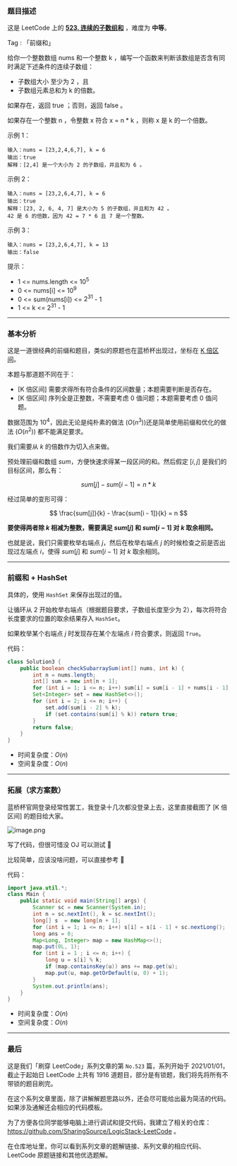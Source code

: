 ### 题目描述

这是 LeetCode 上的 **[523. 连续的子数组和](https://leetcode-cn.com/problems/continuous-subarray-sum/solution/gong-shui-san-xie-tuo-zhan-wei-qiu-fang-1juse/)** ，难度为 **中等**。

Tag : 「前缀和」




给你一个整数数组 nums 和一个整数 k ，编写一个函数来判断该数组是否含有同时满足下述条件的连续子数组：

* 子数组大小 至少为 2 ，且
* 子数组元素总和为 k 的倍数。

如果存在，返回 true ；否则，返回 false 。

如果存在一个整数 n ，令整数 x 符合 x = n * k ，则称 x 是 k 的一个倍数。

示例 1：
```
输入：nums = [23,2,4,6,7], k = 6
输出：true
解释：[2,4] 是一个大小为 2 的子数组，并且和为 6 。
```
示例 2：
```
输入：nums = [23,2,6,4,7], k = 6
输出：true
解释：[23, 2, 6, 4, 7] 是大小为 5 的子数组，并且和为 42 。 
42 是 6 的倍数，因为 42 = 7 * 6 且 7 是一个整数。
```
示例 3：
```
输入：nums = [23,2,6,4,7], k = 13
输出：false
```

提示：
* 1 <= nums.length <= $10^5$
* 0 <= nums[i] <= $10^9$
* 0 <= sum(nums[i]) <= $2^{31}$ - 1
* 1 <= k <= $2^{31}$ - 1

---

### 基本分析

这是一道很经典的前缀和题目，类似的原题也在蓝桥杯出现过，坐标在 [K 倍区间](http://lx.lanqiao.cn/problem.page?gpid=T444)。

本题与那道题不同在于：

* [K 倍区间] 需要求得所有符合条件的区间数量；本题需要判断是否存在。
* [K 倍区间] 序列全是正整数，不需要考虑 $0$ 值问题；本题需要考虑 $0$ 值问题。

数据范围为 $10^4$，因此无论是纯朴素的做法 ($O(n^3)$)还是简单使用前缀和优化的做法 ($O(n^2)$) 都不能满足要求。

我们需要从 $k$ 的倍数作为切入点来做。

预处理前缀和数组 $sum$，方便快速求得某一段区间的和。然后假定 $[i, j]$ 是我们的目标区间，那么有：

$$
sum[j] - sum[i - 1] = n * k
$$

经过简单的变形可得：

$$
\frac{sum[j]}{k} - \frac{sum[i - 1]}{k} = n
$$

**要使得两者除 $k$ 相减为整数，需要满足 $sum[j]$ 和 $sum[i - 1]$ 对 $k$ 取余相同。**

也就是说，我们只需要枚举右端点 $j$，然后在枚举右端点 $j$ 的时候检查之前是否出现过左端点 $i$，使得 $sum[j]$ 和 $sum[i - 1]$ 对 $k$ 取余相同。

---

### 前缀和 + HashSet

具体的，使用 `HashSet` 来保存出现过的值。

让循环从 $2$ 开始枚举右端点（根据题目要求，子数组长度至少为 $2$），每次将符合长度要求的位置的取余结果存入 `HashSet`。

如果枚举某个右端点 $j$ 时发现存在某个左端点 $i$ 符合要求，则返回 `True`。

代码：
```Java []
class Solution3 {
    public boolean checkSubarraySum(int[] nums, int k) {
        int n = nums.length;
        int[] sum = new int[n + 1];
        for (int i = 1; i <= n; i++) sum[i] = sum[i - 1] + nums[i - 1];
        Set<Integer> set = new HashSet<>();
        for (int i = 2; i <= n; i++) {
            set.add(sum[i - 2] % k);
            if (set.contains(sum[i] % k)) return true;
        }
        return false;
    }
}
```
* 时间复杂度：$O(n)$
* 空间复杂度：$O(n)$

---

### 拓展（求方案数）

蓝桥杯官网登录经常性罢工，我登录十几次都没登录上去，这里直接截图了 [K 倍区间] 的题目给大家。

![image.png](https://pic.leetcode-cn.com/1622600090-GOyehD-image.png)

写了代码，但很可惜没 OJ 可以测试 🤣 

比较简单，应该没啥问题，可以直接参考 🤣

代码：
```Java []
import java.util.*;
class Main {
    public static void main(String[] args) {
        Scanner sc = new Scanner(System.in);
        int n = sc.nextInt(), k = sc.nextInt();
        long[] s  = new long[n + 1];
        for (int i = 1; i <= n; i++) s[i] = s[i - 1] + sc.nextLong();
        long ans = 0;
        Map<Long, Integer> map = new HashMap<>();
        map.put(0L, 1);
        for (int i = 1 ; i <= n; i++) {
            long u = s[i] % k;
            if (map.containsKey(u)) ans += map.get(u);
            map.put(u, map.getOrDefault(u, 0) + 1);
        }
        System.out.println(ans);
    }
}
```
* 时间复杂度：$O(n)$
* 空间复杂度：$O(n)$

---

### 最后

这是我们「刷穿 LeetCode」系列文章的第 `No.523` 篇，系列开始于 2021/01/01，截止于起始日 LeetCode 上共有 1916 道题目，部分是有锁题，我们将先将所有不带锁的题目刷完。

在这个系列文章里面，除了讲解解题思路以外，还会尽可能给出最为简洁的代码。如果涉及通解还会相应的代码模板。

为了方便各位同学能够电脑上进行调试和提交代码，我建立了相关的仓库：https://github.com/SharingSource/LogicStack-LeetCode 。

在仓库地址里，你可以看到系列文章的题解链接、系列文章的相应代码、LeetCode 原题链接和其他优选题解。

